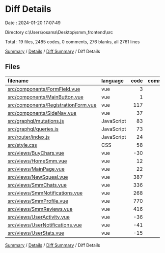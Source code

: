 # Diff Details

Date : 2024-01-20 17:07:49

Directory c:\\Users\\osama\\Desktop\\smm_frontend\\src

Total : 19 files,  2485 codes, 0 comments, 276 blanks, all 2761 lines

[Summary](results.md) / [Details](details.md) / [Diff Summary](diff.md) / Diff Details

## Files
| filename | language | code | comment | blank | total |
| :--- | :--- | ---: | ---: | ---: | ---: |
| [src/components/FormField.vue](/src/components/FormField.vue) | vue | 3 | 0 | 0 | 3 |
| [src/components/MainButton.vue](/src/components/MainButton.vue) | vue | 1 | 0 | 0 | 1 |
| [src/components/RegistrationForm.vue](/src/components/RegistrationForm.vue) | vue | 117 | 0 | 13 | 130 |
| [src/components/SideNav.vue](/src/components/SideNav.vue) | vue | 37 | 0 | 3 | 40 |
| [src/graphql/mutations.js](/src/graphql/mutations.js) | JavaScript | 83 | 0 | 5 | 88 |
| [src/graphql/queries.js](/src/graphql/queries.js) | JavaScript | 73 | 0 | 4 | 77 |
| [src/router/index.js](/src/router/index.js) | JavaScript | 24 | 0 | 2 | 26 |
| [src/style.css](/src/style.css) | CSS | 58 | 0 | 10 | 68 |
| [src/views/BuyChars.vue](/src/views/BuyChars.vue) | vue | -30 | 0 | 0 | -30 |
| [src/views/HomeSmm.vue](/src/views/HomeSmm.vue) | vue | 12 | 0 | 3 | 15 |
| [src/views/MainPage.vue](/src/views/MainPage.vue) | vue | 22 | 0 | -1 | 21 |
| [src/views/NewSqueal.vue](/src/views/NewSqueal.vue) | vue | 387 | 0 | 24 | 411 |
| [src/views/SmmChats.vue](/src/views/SmmChats.vue) | vue | 336 | 0 | 45 | 381 |
| [src/views/SmmNotifications.vue](/src/views/SmmNotifications.vue) | vue | 268 | 0 | 39 | 307 |
| [src/views/SmmProfile.vue](/src/views/SmmProfile.vue) | vue | 770 | 0 | 67 | 837 |
| [src/views/SmmReviews.vue](/src/views/SmmReviews.vue) | vue | 416 | 0 | 60 | 476 |
| [src/views/UserActivity.vue](/src/views/UserActivity.vue) | vue | -36 | 0 | -2 | -38 |
| [src/views/UserNotifications.vue](/src/views/UserNotifications.vue) | vue | -41 | 0 | 2 | -39 |
| [src/views/UserStats.vue](/src/views/UserStats.vue) | vue | -15 | 0 | 2 | -13 |

[Summary](results.md) / [Details](details.md) / [Diff Summary](diff.md) / Diff Details